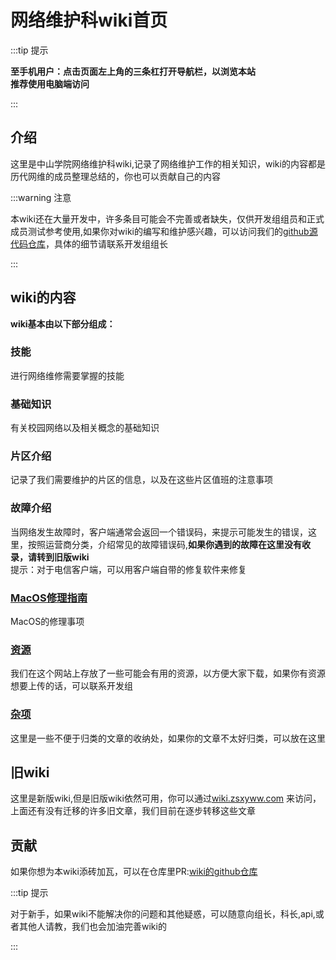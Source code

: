 # 网络维护科wiki首页

:::tip 提示

**至手机用户：点击页面左上角的三条杠打开导航栏，以浏览本站**\
**推荐使用电脑端访问**

:::

## 介绍
这里是中山学院网络维护科wiki,记录了网络维护工作的相关知识，wiki的内容都是历代网维的成员整理总结的，你也可以贡献自己的内容

:::warning 注意

本wiki还在大量开发中，许多条目可能会不完善或者缺失，仅供开发组组员和正式成员测试参考使用,如果你对wiki的编写和维护感兴趣，可以访问我们的[github源代码仓库](https://github.com/ZSCNetSupportDept/website)，具体的细节请联系开发组组长

:::

## wiki的内容
**wiki基本由以下部分组成：**
### 技能
进行网络维修需要掌握的技能
### 基础知识
有关校园网络以及相关概念的基础知识
### 片区介绍
记录了我们需要维护的片区的信息，以及在这些片区值班的注意事项
### 故障介绍
当网络发生故障时，客户端通常会返回一个错误码，来提示可能发生的错误，这里，按照运营商分类，介绍常见的故障错误码,**如果你遇到的故障在这里没有收录，请转到旧版wiki**\
提示：对于电信客户端，可以用客户端自带的修复软件来修复
### [MacOS修理指南](./MacOS修理指南)
MacOS的修理事项
### [资源](/docs/wiki/资源)
我们在这个网站上存放了一些可能会有用的资源，以方便大家下载，如果你有资源想要上传的话，可以联系开发组
### [杂项](/docs/wiki/杂项)
这里是一些不便于归类的文章的收纳处，如果你的文章不太好归类，可以放在这里
## 旧wiki
这里是新版wiki,但是旧版wiki依然可用，你可以通过[wiki.zsxyww.com](https://wiki.zsxyww.com) 来访问，上面还有没有迁移的许多旧文章，我们目前在逐步转移这些文章
## 贡献
如果你想为本wiki添砖加瓦，可以在仓库里PR:[wiki的github仓库](https://github.com/ZSCNetSupportDept/website)

:::tip 提示

对于新手，如果wiki不能解决你的问题和其他疑惑，可以随意向组长，科长,api,或者其他人请教，我们也会加油完善wiki的






:::
